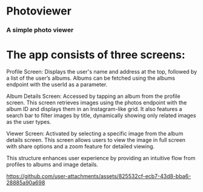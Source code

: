 # Photoviewer

### A simple photo viewer

# The app consists of three screens:

Profile Screen: Displays the user's name and address at the top, followed by a list of the user’s albums. Albums can be fetched using the albums endpoint with the userId as a parameter.

Album Details Screen: Accessed by tapping an album from the profile screen. This screen retrieves images using the photos endpoint with the album ID and displays them in an Instagram-like grid. It also features a search bar to filter images by title, dynamically showing only related images as the user types.

Viewer Screen: Activated by selecting a specific image from the album details screen. This screen allows users to view the image in full screen with share options and a zoom feature for detailed viewing.

This structure enhances user experience by providing an intuitive flow from profiles to albums and image details.



https://github.com/user-attachments/assets/825532cf-ecb7-43d8-bba6-28885a90a698

